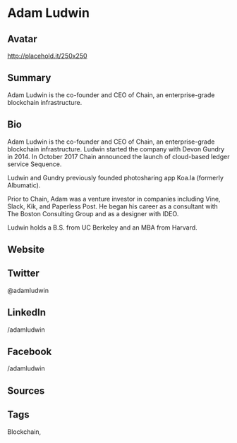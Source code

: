 # Adam Ludwin

## Avatar
http://placehold.it/250x250

## Summary
Adam Ludwin is the co-founder and CEO of Chain, an enterprise-grade blockchain infrastructure.

## Bio
Adam Ludwin is the co-founder and CEO of Chain, an enterprise-grade blockchain infrastructure. Ludwin started the company with Devon Gundry in 2014. In October 2017 Chain announced the launch of cloud-based ledger service Sequence.

Ludwin and Gundry previously founded photosharing app Koa.la (formerly Albumatic).

Prior to Chain, Adam was a venture investor in companies including Vine, Slack, Kik, and Paperless Post. He began his career as a consultant with The Boston Consulting Group and as a designer with IDEO. 

Ludwin holds a B.S. from UC Berkeley and an MBA from Harvard.

## Website

## Twitter
@adamludwin

## LinkedIn
/adamludwin

## Facebook
/adamludwin

## Sources

## Tags
Blockchain, 
